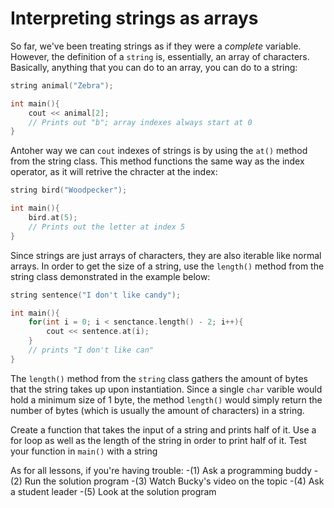 # Interpreting strings as arrays 

So far, we've been treating strings as if they were a *complete* variable. However, the definition of a `string` is, essentially, an array of characters. Basically, anything that you can do to an array, you can do to a string:

```cpp
string animal("Zebra");

int main(){
    cout << animal[2];
    // Prints out "b"; array indexes always start at 0
}
```

Antoher way we can `cout` indexes of strings is by using the `at()` method from the string class. This method functions the same way as the index operator, as it will retrive the chracter at the index:

```cpp
string bird("Woodpecker");

int main(){
    bird.at(5);
    // Prints out the letter at index 5
}
```

Since strings are just arrays of characters, they are also iterable like normal arrays. In order to get the size of a string, use the `length()` method from the string class demonstrated in the example below:

```cpp
string sentence("I don't like candy");

int main(){
    for(int i = 0; i < senctance.length() - 2; i++){
        cout << sentence.at(i);
    }
    // prints "I don't like can"
}
```

The `length()` method from the `string` class gathers the amount of bytes that the string takes up upon instantiation. Since a single `char` varible would hold a minimum size of 1 byte, the method `length()` would simply return the number of bytes (which is usually the amount of characters) in a string.

Create a function that takes the input of a string and prints half of it. Use a for loop as well as the length of the string in order to print half of it. 
Test your function in `main()` with a string

As for all lessons, if you're having trouble:
-(1) Ask a programming buddy
-(2) Run the solution program
-(3) Watch Bucky's video on the topic
-(4) Ask a student leader
-(5) Look at the solution program